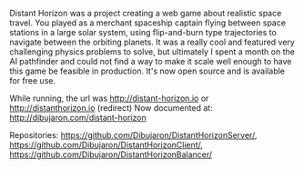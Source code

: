 Distant Horizon was a project creating a web game about realistic space travel. You played as a merchant spaceship captain flying between space stations in a large solar system, using flip-and-burn type trajectories to navigate between the orbiting planets. It was a really cool and featured very challenging physics problems to solve, but ultimately I spent a month on the AI pathfinder and could not find a way to make it scale well enough to have this game be feasible in production. It's now open source and is available for free use.

While running, the url was http://distant-horizon.io or http://distanthorizon.io (redirect)
Now documented at: http://dibujaron.com/distant-horizon

Repositories: 
https://github.com/Dibujaron/DistantHorizonServer/, https://github.com/Dibujaron/DistantHorizonClient/, https://github.com/Dibujaron/DistantHorizonBalancer/
